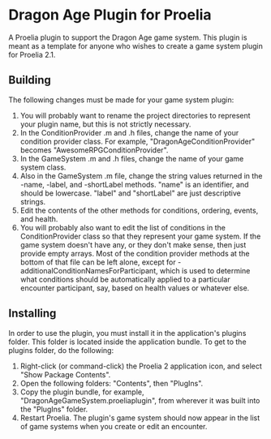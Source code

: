 Dragon Age Plugin for Proelia
=======================

A Proelia plugin to support the Dragon Age game system. This plugin is meant as a template 
for anyone who wishes to create a game system plugin for Proelia 2.1.


Building
---

The following changes must be made for your game system plugin:

1. You will probably want to rename the project directories to represent your plugin name,
but this is not strictly necessary.
2. In the ConditionProvider .m and .h files, change the name of your condition provider
class. For example, "DragonAgeConditionProvider" becomes "AwesomeRPGConditionProvider".
3. In the GameSystem .m and .h files, change the name of your game system class.
4. Also in the GameSystem .m file, change the string values returned in the -name, -label,
and -shortLabel methods. "name" is an identifier, and should be lowercase. "label" and "shortLabel"
are just descriptive strings.
5. Edit the contents of the other methods for conditions, ordering, events, and health.
6. You will probably also want to edit the list of conditions in the ConditionProvider 
class so that they represent your game system. If the game system doesn't have any, or they
don't make sense, then just provide empty arrays. Most of the condition provider methods at
the bottom of that file can be left alone, except for -additionalConditionNamesForParticipant,
which is used to determine what conditions should be automatically applied to a particular
encounter participant, say, based on health values or whatever else.

Installing
---

In order to use the plugin, you must install it in the application's plugins folder. This
folder is located inside the application bundle. To get to the plugins folder, do the
following:

1. Right-click (or command-click) the Proelia 2 application icon, and select "Show 
Package Contents".
2. Open the following folders: "Contents", then "PlugIns".
3. Copy the plugin bundle, for example, "DragonAgeGameSystem.proeliaplugin", from wherever
it was built into the "PlugIns" folder.
4. Restart Proelia. The plugin's game system should now appear in the list of game systems
when you create or edit an encounter.
